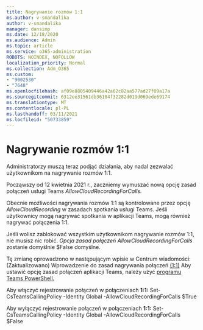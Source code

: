 ```yaml
---
title: Nagrywanie rozmów 1:1
ms.author: v-smandalika
author: v-smandalika
manager: dansimp
ms.date: 12/18/2020
ms.audience: Admin
ms.topic: article
ms.service: o365-administration
ROBOTS: NOINDEX, NOFOLLOW
localization_priority: Normal
ms.collection: Adm_O365
ms.custom:
- "9002530"
- "7648"
ms.openlocfilehash: af09e8805409446a42a62c82aa577ad27f09a17a
ms.sourcegitcommit: 6312ee31561db36104f32282d019d069ede69174
ms.translationtype: MT
ms.contentlocale: pl-PL
ms.lasthandoff: 03/11/2021
ms.locfileid: "50733859"
---
```

# <a name="11-call-recording"></a>Nagrywanie rozmów 1:1

Administratorzy muszą teraz podjąć działania, aby nadal zezwalać użytkownikom na nagrywanie rozmów 1:1.
 
Począwszy od 12 kwietnia 2021 r., zaczniemy wymuszać nową opcję zasad połączeń usługi Teams *AllowCloudRecordingForCalls.* 

Obecnie możliwości nagrywania rozmów 1:1 są kontrolowane przez opcję *AllowCloudRecording* w zasadach spotkania usługi Teams. Jeśli użytkownicy mogą nagrywać spotkania w aplikacji Teams, mogą również nagrywać połączenia 1:1.

Jeśli wolisz zablokować wszystkim użytkownikom nagrywanie rozmów 1:1, nie musisz nic robić. *Opcja zasad połączeń AllowCloudRecordingForCalls* zostanie domyślnie $False domyślne.

Tę zmianę oprowadzono w następującym wpisie w Centrum wiadomości: (Zaktualizowano) Wprowadzenie do zasad nagrywania połączeń [(1:1)](https://portal.microsoft.com/Adminportal/Home?ref=MessageCenter/:/messages/MC238796) Aby ustawić opcję zasad połączeń aplikacji Teams, należy użyć [programu Teams PowerShell.](https://docs.microsoft.com/microsoftteams/teams-powershell-install)

Aby włączyć rejestrowanie połączeń w połączeniach **1:1:** Set-CsTeamsCallingPolicy -Identity Global -AllowCloudRecordingForCalls $True

Aby wyłączyć rejestrowanie połączeń w połączeniach **1:1:** Set-CsTeamsCallingPolicy -Identity Global -AllowCloudRecordingForCalls $False


